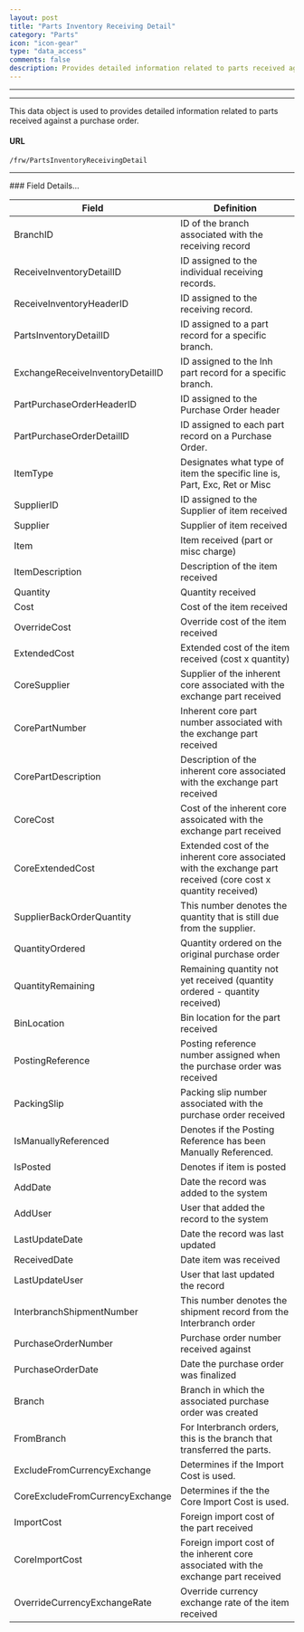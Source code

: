 ```yaml
---
layout: post
title: "Parts Inventory Receiving Detail"
category: "Parts"
icon: "icon-gear"
type: "data_access" comments: falsedescription: Provides detailed information related to parts received against a purchase order.
---
```


---
---

This data object is used to provides detailed information related to parts received against a purchase order.

#### URL
```
/frw/PartsInventoryReceivingDetail
```

<hr>### Field Details...

| Field                            |  Definition                                                                                                   |
|----------------------------------|---------------------------------------------------------------------------------------------------------------|
| BranchID                         | ID of the branch associated with the receiving record                                                         |
| ReceiveInventoryDetailID         | ID assigned to the individual receiving records.                                                              |
| ReceiveInventoryHeaderID         | ID assigned to the receiving record.                                                                          |
| PartsInventoryDetailID           | ID assigned to a part record for a specific branch.                                                           |
| ExchangeReceiveInventoryDetailID | ID assigned to the Inh part record for a specific branch.                                                     |
| PartPurchaseOrderHeaderID        | ID assigned to the Purchase Order header                                                                      |
| PartPurchaseOrderDetailID        | ID assigned to each part record on a Purchase Order.                                                          |
| ItemType                         | Designates what type of item the specific line is, Part, Exc, Ret or Misc                                     |
| SupplierID                       | ID assigned to the Supplier of item received                                                                  |
| Supplier                         | Supplier of item received                                                                                     |
| Item                             | Item received (part or misc charge)                                                                           |
| ItemDescription                  | Description of the item received                                                                              |
| Quantity                         | Quantity received                                                                                             |
| Cost                             | Cost of the item received                                                                                     |
| OverrideCost                     | Override cost of the item received                                                                            |
| ExtendedCost                     | Extended cost of the item received (cost x quantity)                                                          |
| CoreSupplier                     | Supplier of the inherent core associated with the exchange part received                                      |
| CorePartNumber                   | Inherent core part number associated with the exchange part received                                          |
| CorePartDescription              | Description of the inherent core associated with the exchange part received                                   |
| CoreCost                         | Cost of the inherent core assoicated with the exchange part received                                          |
| CoreExtendedCost                 | Extended cost of the inherent core associated with the exchange part received (core cost x quantity received) |
| SupplierBackOrderQuantity        | This number denotes the quantity that is still due from the supplier.                                         |
| QuantityOrdered                  | Quantity ordered on the original purchase order                                                               |
| QuantityRemaining                | Remaining quantity not yet received (quantity ordered - quantity received)                                    |
| BinLocation                      | Bin location for the part received                                                                            |
| PostingReference                 | Posting reference number assigned when the purchase order was received                                        |
| PackingSlip                      | Packing slip number associated with the purchase order received                                               |
| IsManuallyReferenced             | Denotes if the Posting Reference has been Manually Referenced.                                                |
| IsPosted                         | Denotes if item is posted                                                                                     |
| AddDate                          | Date the record was added to the system                                                                       |
| AddUser                          | User that added the record to the system                                                                      |
| LastUpdateDate                   | Date the record was last updated                                                                              |
| ReceivedDate                     | Date item was received                                                                                        |
| LastUpdateUser                   | User that last updated the record                                                                             |
| InterbranchShipmentNumber        | This number denotes the shipment record from the Interbranch order                                            |
| PurchaseOrderNumber              | Purchase order number received against                                                                        |
| PurchaseOrderDate                | Date the purchase order was finalized                                                                         |
| Branch                           | Branch in which the associated purchase order was created                                                     |
| FromBranch                       | For Interbranch orders, this is the branch that transferred the parts.                                        |
| ExcludeFromCurrencyExchange      | Determines if the Import Cost is used.                                                                        |
| CoreExcludeFromCurrencyExchange  | Determines if the the Core Import Cost is used.                                                               |
| ImportCost                       | Foreign import cost of the part received                                                                      |
| CoreImportCost                   | Foreign import cost of the inherent core associated with the exchange part received                           |
| OverrideCurrencyExchangeRate     | Override currency exchange rate of the item received                                                          |
